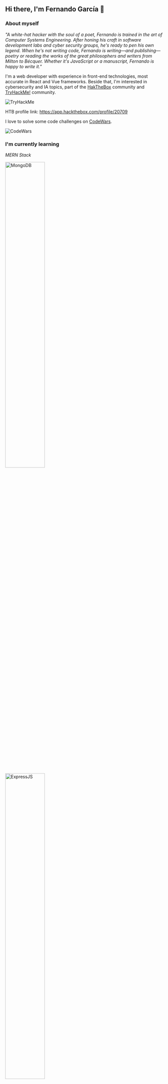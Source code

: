 ## Hi there, I'm Fernando García 👋

### About myself
_"A white-hat hacker with the soul of a poet, Fernando is trained in the art of Computer Systems Engineering. After honing his craft in software development labs and cyber security groups, he's ready to pen his own legend. When he's not writing code, Fernando is writing—and publishing—poetry or reading the works of the great philosophers and writers from Milton to Bécquer. Whether it's JavaScript or a manuscript, Fernando is happy to write it."_

I'm a web developer with experience in front-end technologies, most accurate in React and Vue frameworks. Beside that, I'm interested in cybersecurity and IA topics, part of the [HakTheBox](https://app.hackthebox.com/home) community and [TryHackMe!](https://tryhackme.com/dashboard) community.

<img src="https://tryhackme-badges.s3.amazonaws.com/Incuerd0.png" alt="TryHackMe">

HTB profile link: https://app.hackthebox.com/profile/20709

I love to solve some code challenges on [CodeWars](https://www.codewars.com/).

<img src="https://www.codewars.com/users/fernandoG494/badges/large" alt="CodeWars">

### I'm currently learning
_MERN Stack_

<img src="https://nakedsecurity.sophos.com/wp-content/uploads/sites/2/2017/01/mongodb.png?w=775" alt="MongoDB" width="50%" heigth="50%">
<img src="https://quish.tv/img/blog/81/what-are-reasons-learn-express.png" alt="ExpressJS" width="50%" heigth="50%">
<img src="https://www.datocms-assets.com/45470/1631110818-logo-react-js.png" alt="ReactJS" width="50%" heigth="50%">
<img src="https://upload.wikimedia.org/wikipedia/commons/thumb/d/d9/Node.js_logo.svg/1200px-Node.js_logo.svg.png" alt="Node" width="50%" heigth="50%">

_Other technologies_

<img src="https://javadesde0.com/wp-content/uploads/typescript-1280x720.jpg" alt="Typescript" width="50%">
<img src="https://seeklogo.com/images/C/c-sharp-c-logo-02F17714BA-seeklogo.com.png" alt="C#" width="50%">
<img src="https://unity.com/logo-unity-web.png" alt="Unity" width="50%">

### My projects
1. Simple backend API to retrive contacts (NodeJS, Express):
https://github.com/fernandoG494/backend-challenge/tree/main/backend

2. Pokedex version 2 (React, Material UI): https://github.com/fernandoG494/Pokedex_v2

3. Actor image search (React, AntDesign): https://github.com/fernandoG494/actor-search

`(... updating)`

### How to reach me
 - 🌱 Personal email: lfgc851@gmail.com
 - 🔭 LinkedIn: https://www.linkedin.com/in/fernando-garc%C3%ADa-830a211b4/

<!--
**fernandoG494/fernandoG494** is a ✨ _special_ ✨ repository because its `README.md` (this file) appears on your GitHub profile.

Here are some ideas to get you started:

- 🔭 I’m currently working on ...
- 🌱 I’m currently learning ...
- 👯 I’m looking to collaborate on ...
- 🤔 I’m looking for help with ...
- 💬 Ask me about ...
- 📫 How to reach me: ...
- 😄 Pronouns: ...
- ⚡ Fun fact: ...
-->

